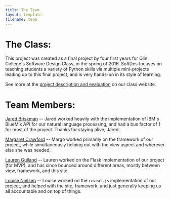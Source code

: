 ```yaml
---
title: The Team
layout: template
filename: team
---
```


# The Class: 
This project was created as a final project by four first years for Olin College's Software Design Class, in the spring of 2016. SoftDes focuses on teaching students a variety of Python skills via multiple mini-projects leading up to this final project, and is very hands-on in its style of learning. 

See more at the  [project description and evaluation](https://sites.google.com/site/sd16spring/home/assignments-and-mini-projects/final-project-1 "Olin College - Software Design Spring 2016") on our class website.


# Team Members:

[Jared Briskman](https://github.com/jaredbriskman "Jared's Github profile") -- Jared worked heavily with the implementation of IBM's BlueMix API for our natural language processing, and had a bus factor of 1 for most of the project. Thanks for staying alive, Jared.

[Margaret Crawford](https://github.com/Margaretmcrawf "Margo's Github profile") -- Margo worked primarily on the framework of our project, while simultaneously helping out with the view aspect and wherever else she was needed.

[Lauren Gulland](https://github.com/laurengulland "Lauren's Github profile") -- Lauren worked on the Flask implementation of our project (for MVP), and has since bounced around different areas, mostly between view, framework, and this site.

[Louise Nielsen](https://github.com/nielsenlouise "Louise's Github profile") -- Louise worked on the `reveal.js` implementation of our project, and helped with the site, framework, and just generally keeping us all accountable and on top of things.
